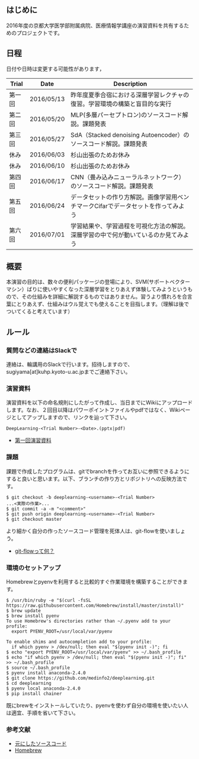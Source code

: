 ## はじめに

2016年度の京都大学医学部附属病院、医療情報学講座の演習資料を共有するためのプロジェクトです。

## 日程

日付や日時は変更する可能性があります，

|Trial|Date|Description|
|-------|-----|----|
|第一回|2016/05/13|昨年度夏季合宿における深層学習レクチャの復習。学習環境の構築と盲目的な実行|
|第二回|2016/05/20|MLP(多層パーセプトロン)のソースコード解説。課題発表|
|第三回|2016/05/27|SdA（Stacked denoising Autoencoder）のソースコード解説。課題発表|
|休み|2016/06/03|杉山出張のためお休み|
|休み|2016/06/10|杉山出張のためお休み|
|第四回|2016/06/17|CNN（畳み込みニューラルネットワーク）のソースコード解説。課題発表|
|第五回|2016/06/24|データセットの作り方解説。画像学習用ベンチマークCifarでデータセットを作ってみよう|
|第六回|2016/07/01|学習結果や、学習過程を可視化方法の解説。深層学習の中で何が動いているのか見てみよう|

## 概要

本演習の目的は、数々の便利パッケージの登場により、SVM(サポートベクターマシン）ばりに使いやすくなった深層学習をとりあえず体験してみようというもので、その仕組みを詳細に解説するものではありません。習うより慣れろを合言葉にとりあえず、仕組みはウル覚えでも使えることを目指します。（理解は後でついてくると考えています）

## ルール

### 質問などの連絡はSlackで

連絡は、輪講用のSlackで行います。招待しますので、sugiyama[at]kuhp.kyoto-u.ac.jpまでご連絡下さい。

### 演習資料

演習資料を以下の命名規則にしたがって作成し、当日までにWikiにアップロードします。なお、２回目以降はパワーポイントファイルやpdfではなく、Wikiページとしてアップしますので、リンクを辿って下さい。

```
DeepLearning-<Trial Number>-<Date>.(pptx|pdf)
```

* [第一回演習資料](https://github.com/medinfo2/deeplearning/wiki/files/DeepLearning-1-20160513.pptx)

### 課題

課題で作成したプログラムは、gitでbranchを作ってお互いに参照できるようにすると良いと思います。以下、ブランチの作り方とリポジトリへの反映方法です。

```
$ git checkout -b deeplearning-<username>-<Trial Number>
...<実際の作業>...
$ git commit -a -m "<comment>"
$ git push origin deeplearning-<username>-<Trial Number>
$ git checkout master
```

より細かく自分の作ったソースコード管理を死体人は、git-flowを使いましょう。

* [git-flowって何？](http://qiita.com/KosukeSone/items/514dd24828b485c69a05)

### 環境のセットアップ

Homebrewとpyenvを利用すると比較的すぐ作業環境を構築することができます。

```
$ /usr/bin/ruby -e "$(curl -fsSL https://raw.githubusercontent.com/Homebrew/install/master/install)"
$ brew update
$ brew install pyenv
To use Homebrew's directories rather than ~/.pyenv add to your profile:
  export PYENV_ROOT=/usr/local/var/pyenv

To enable shims and autocompletion add to your profile:
  if which pyenv > /dev/null; then eval "$(pyenv init -)"; fi
$ echo "export PYENV_ROOT=/usr/local/var/pyenv" >> ~/.bash_profile
$ echo "if which pyenv > /dev/null; then eval "$(pyenv init -)"; fi" >> ~/.bash_profile
$ source ~/.bash_profile
$ pyenv install anaconda-2.4.0
$ git clone https://github.com/medinfo2/deeplearning.git
$ cd deeplearning
$ pyenv local anaconda-2.4.0
$ pip install chainer
```

既にbrewをインストールしていたり、pyenvを使わず自分の環境を使いたい人は適宜、手順を省いて下さい。

### 参考文献

* [元にしたソースコード](https://github.com/hogefugabar/deep-learning-chainer)
* [Homebrew](http://brew.sh/index_ja.html)
